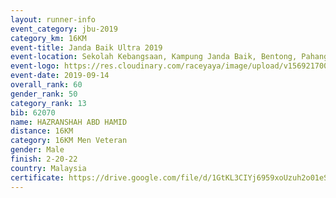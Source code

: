 ```yaml
---
layout: runner-info 
event_category: jbu-2019 
category_km: 16KM 
event-title: Janda Baik Ultra 2019  
event-location: Sekolah Kebangsaan, Kampung Janda Baik, Bentong, Pahang, Malaysia 
event-logo: https://res.cloudinary.com/raceyaya/image/upload/v1569217009/logo/janda-baik_vch1pc.jpg 
event-date: 2019-09-14 
overall_rank: 60
gender_rank: 50
category_rank: 13
bib: 62070
name: HAZRANSHAH ABD HAMID
distance: 16KM
category: 16KM Men Veteran
gender: Male
finish: 2-20-22
country: Malaysia
certificate: https://drive.google.com/file/d/1GtKL3CIYj6959xoUzuh2o01eSYkJiwOi/view?usp=sharing
---
```

